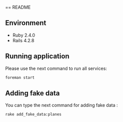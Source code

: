 == README

## Environment

* Ruby 2.4.0
* Rails 4.2.8

## Running application

Please use the next command to run all services:
```bash
foreman start
```

## Adding fake data

You can type the next command for adding fake data :
```bash
rake add_fake_data:planes
```
